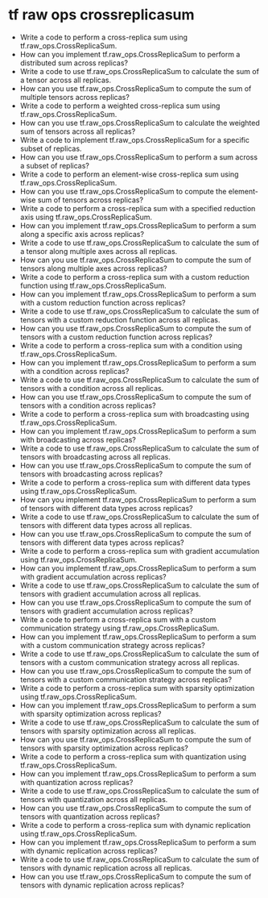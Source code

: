 # tf raw ops crossreplicasum

- Write a code to perform a cross-replica sum using tf.raw_ops.CrossReplicaSum.
- How can you implement tf.raw_ops.CrossReplicaSum to perform a distributed sum across replicas?
- Write a code to use tf.raw_ops.CrossReplicaSum to calculate the sum of a tensor across all replicas.
- How can you use tf.raw_ops.CrossReplicaSum to compute the sum of multiple tensors across replicas?
- Write a code to perform a weighted cross-replica sum using tf.raw_ops.CrossReplicaSum.
- How can you use tf.raw_ops.CrossReplicaSum to calculate the weighted sum of tensors across all replicas?
- Write a code to implement tf.raw_ops.CrossReplicaSum for a specific subset of replicas.
- How can you use tf.raw_ops.CrossReplicaSum to perform a sum across a subset of replicas?
- Write a code to perform an element-wise cross-replica sum using tf.raw_ops.CrossReplicaSum.
- How can you use tf.raw_ops.CrossReplicaSum to compute the element-wise sum of tensors across replicas?
- Write a code to perform a cross-replica sum with a specified reduction axis using tf.raw_ops.CrossReplicaSum.
- How can you implement tf.raw_ops.CrossReplicaSum to perform a sum along a specific axis across replicas?
- Write a code to use tf.raw_ops.CrossReplicaSum to calculate the sum of a tensor along multiple axes across all replicas.
- How can you use tf.raw_ops.CrossReplicaSum to compute the sum of tensors along multiple axes across replicas?
- Write a code to perform a cross-replica sum with a custom reduction function using tf.raw_ops.CrossReplicaSum.
- How can you implement tf.raw_ops.CrossReplicaSum to perform a sum with a custom reduction function across replicas?
- Write a code to use tf.raw_ops.CrossReplicaSum to calculate the sum of tensors with a custom reduction function across all replicas.
- How can you use tf.raw_ops.CrossReplicaSum to compute the sum of tensors with a custom reduction function across replicas?
- Write a code to perform a cross-replica sum with a condition using tf.raw_ops.CrossReplicaSum.
- How can you implement tf.raw_ops.CrossReplicaSum to perform a sum with a condition across replicas?
- Write a code to use tf.raw_ops.CrossReplicaSum to calculate the sum of tensors with a condition across all replicas.
- How can you use tf.raw_ops.CrossReplicaSum to compute the sum of tensors with a condition across replicas?
- Write a code to perform a cross-replica sum with broadcasting using tf.raw_ops.CrossReplicaSum.
- How can you implement tf.raw_ops.CrossReplicaSum to perform a sum with broadcasting across replicas?
- Write a code to use tf.raw_ops.CrossReplicaSum to calculate the sum of tensors with broadcasting across all replicas.
- How can you use tf.raw_ops.CrossReplicaSum to compute the sum of tensors with broadcasting across replicas?
- Write a code to perform a cross-replica sum with different data types using tf.raw_ops.CrossReplicaSum.
- How can you implement tf.raw_ops.CrossReplicaSum to perform a sum of tensors with different data types across replicas?
- Write a code to use tf.raw_ops.CrossReplicaSum to calculate the sum of tensors with different data types across all replicas.
- How can you use tf.raw_ops.CrossReplicaSum to compute the sum of tensors with different data types across replicas?
- Write a code to perform a cross-replica sum with gradient accumulation using tf.raw_ops.CrossReplicaSum.
- How can you implement tf.raw_ops.CrossReplicaSum to perform a sum with gradient accumulation across replicas?
- Write a code to use tf.raw_ops.CrossReplicaSum to calculate the sum of tensors with gradient accumulation across all replicas.
- How can you use tf.raw_ops.CrossReplicaSum to compute the sum of tensors with gradient accumulation across replicas?
- Write a code to perform a cross-replica sum with a custom communication strategy using tf.raw_ops.CrossReplicaSum.
- How can you implement tf.raw_ops.CrossReplicaSum to perform a sum with a custom communication strategy across replicas?
- Write a code to use tf.raw_ops.CrossReplicaSum to calculate the sum of tensors with a custom communication strategy across all replicas.
- How can you use tf.raw_ops.CrossReplicaSum to compute the sum of tensors with a custom communication strategy across replicas?
- Write a code to perform a cross-replica sum with sparsity optimization using tf.raw_ops.CrossReplicaSum.
- How can you implement tf.raw_ops.CrossReplicaSum to perform a sum with sparsity optimization across replicas?
- Write a code to use tf.raw_ops.CrossReplicaSum to calculate the sum of tensors with sparsity optimization across all replicas.
- How can you use tf.raw_ops.CrossReplicaSum to compute the sum of tensors with sparsity optimization across replicas?
- Write a code to perform a cross-replica sum with quantization using tf.raw_ops.CrossReplicaSum.
- How can you implement tf.raw_ops.CrossReplicaSum to perform a sum with quantization across replicas?
- Write a code to use tf.raw_ops.CrossReplicaSum to calculate the sum of tensors with quantization across all replicas.
- How can you use tf.raw_ops.CrossReplicaSum to compute the sum of tensors with quantization across replicas?
- Write a code to perform a cross-replica sum with dynamic replication using tf.raw_ops.CrossReplicaSum.
- How can you implement tf.raw_ops.CrossReplicaSum to perform a sum with dynamic replication across replicas?
- Write a code to use tf.raw_ops.CrossReplicaSum to calculate the sum of tensors with dynamic replication across all replicas.
- How can you use tf.raw_ops.CrossReplicaSum to compute the sum of tensors with dynamic replication across replicas?